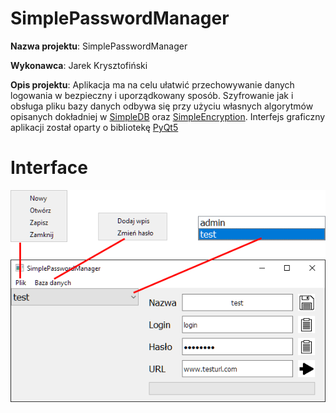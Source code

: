  # SimplePasswordManager

**Nazwa projektu**: SimplePasswordManager

**Wykonawca**: Jarek Krysztofiński

**Opis projektu**: Aplikacja ma na celu ułatwić  przechowywanie danych logowania w bezpieczny i uporządkowany sposób. Szyfrowanie jak i obsługa pliku bazy danych odbywa się przy użyciu własnych algorytmów opisanych dokładniej w [SimpleDB](Dokumentacja/SimpleDB.md) oraz [SimpleEncryption](Dokumentacja/SimpleEncryption.md). Interfejs graficzny aplikacji został oparty o bibliotekę [PyQt5](https://pypi.org/project/PyQt5) 

# Interface

![Interface](/Dokumentacja/Interface.png)
